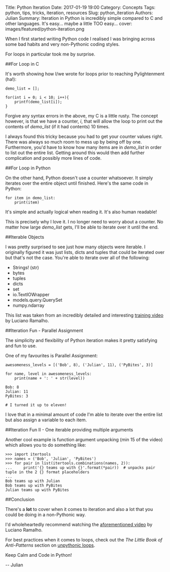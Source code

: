Title: Python Iteration
Date: 2017-01-19 19:00
Category: Concepts
Tags: python, tips, tricks, iteration, resources
Slug: python_iteration
Authors: Julian
Summary: Iteration in Python is incredibly simple compared to C and other languages. It's easy... maybe a little TOO easy...
cover: images/featured/python-iteration.png

When I first started writing Python code I realised I was bringing across some bad habits and very non-Pythonic coding styles.

For loops in particular took me by surprise.


##For Loop in C

It's worth showing how I/we wrote for loops prior to reaching Pylightenment (ha!):

~~~~
demo_list = [];

for(int i = 0; i < 10; i++){
    printf(demo_list[i]);
}
~~~~

Forgive any syntax errors in the above, my C is a little rusty.
The concept however, is that we have a counter, *i*, that will allow the loop to print out the contents of *demo_list* (if it had contents) 10 times.

I always found this tricky because you had to get your counter values right. There was always so much room to mess up by being off by one. Furthermore, you'd have to know how many items are in *demo_list* in order to list out the entire list. Getting around this would then add further complication and possibly more lines of code.


##For Loop in Python

On the other hand, Python doesn't use a counter whatsoever. It simply iterates over the entire object until finished. Here's the same code in Python:

~~~~
for item in demo_list:
    print(item)
~~~~

It's simple and actually logical when reading it. It's also human readable!

This is precisely why I love it. I no longer need to worry about a counter. No matter how large *demo_list* gets, I'll be able to iterate over it until the end.


##Iterable Objects

I was pretty surprised to see just how many objects were iterable. I originally figured it was just lists, dicts and tuples that could be iterated over but that's not the case. You're able to iterate over all of the following:

- Strings! (str)
- bytes
- tuples
- dicts
- set
- io.TextIOWrapper
- models.query.QuerySet
- numpy.ndarray

This list was taken from an incredibly detailed and interesting [training video](https://www.youtube.com/watch?v=o5gByn3RKFI) by Luciano Ramalho.


##Iteration Fun - Parallel Assignment

The simplicity and flexibility of Python iteration makes it pretty satisfying and fun to use.

One of my favourites is Parallel Assignment:

~~~~
awesomeness_levels = [('Bob', 8), ('Julian', 11), ('PyBites', 3)]

for name, level in awesomeness_levels:
    print(name + ': ' + str(level))

Bob: 8
Julian: 11
PyBites: 3

# I turned it up to eleven!
~~~~

I love that in a minimal amount of code I'm able to iterate over the entire list but also assign a variable to each item.

##Iteration Fun II - One iterable providing multiple arguments

Another cool example is function argument unpacking (min 15 of the video) which allows you to do something like:

~~~~
>>> import itertools
>>> names = ('Bob', 'Julian', 'PyBites')
>>> for pair in list(itertools.combinations(names, 2)):
...     print('{} teams up with {}'.format(*pair))  # unpacks pair tuple in the 2 {} format placeholders
... 
Bob teams up with Julian
Bob teams up with PyBites
Julian teams up with PyBites
~~~~

##Conclusion

There's a **lot** to cover when it comes to iteration and also a lot that you could be doing in a non-Pythonic way.

I'd wholeheartedly recommend watching the [aforementioned video](https://www.youtube.com/watch?v=o5gByn3RKFI) by Luciano Ramalho.

For best practices when it comes to loops, check out the *The Little Book of Anti-Patterns* section on [unpythonic loops](http://docs.quantifiedcode.com/python-code-patterns/readability/using_an_unpythonic_loop.html).

Keep Calm and Code in Python!

-- Julian
